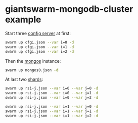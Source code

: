 # giantswarm-mongodb-cluster example

Start three [config server](http://docs.mongodb.org/manual/tutorial/deploy-shard-cluster/#start-the-config-server-database-instances) at first:
```bash
swarm up cfgi.json --var i=0 -d
swarm up cfgi.json --var i=1 -d
swarm up cfgi.json --var i=2 -d
```

Then the [mongos](http://docs.mongodb.org/manual/tutorial/deploy-shard-cluster/#start-the-mongos-instances) instance:
```bash
swarm up mongos0.json -d
```

At last two [shards](http://docs.mongodb.org/manual/tutorial/deploy-shard-cluster/#add-shards-to-the-cluster):
```bash
swarm up rsi-j.json --var i=0 --var j=0 -d
swarm up rsi-j.json --var i=0 --var j=1 -d
swarm up rsi-j.json --var i=0 --var j=2 -d

swarm up rsi-j.json --var i=1 --var j=0 -d
swarm up rsi-j.json --var i=1 --var j=1 -d
swarm up rsi-j.json --var i=1 --var j=2 -d
```
